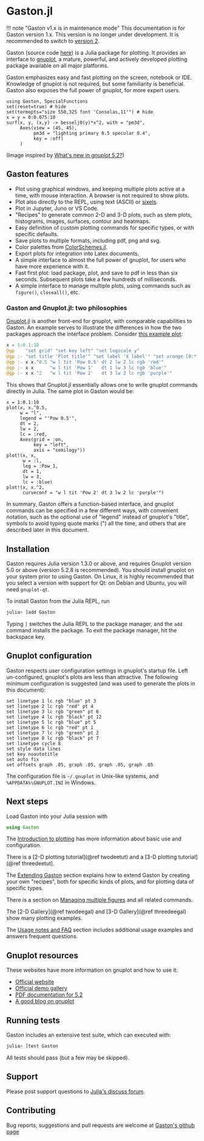 # Gaston.jl

!!! note "Gaston v1.x is in maintenance mode"
    This documentation is for Gaston version 1.x. This version is no longer under development. It is
    recommended to switch to [version 2](https://mbaz.github.io/Gaston.jl/v2/).

Gaston (source code [here](https://github.com/mbaz/Gaston.jl)) is a Julia package for plotting. It provides an interface to [gnuplot](http://www.gnuplot.info), a mature, powerful, and actively developed plotting package available on all major platforms.

Gaston emphasizes easy and fast plotting on the screen, notebook or IDE. Knowledge of gnuplot is not required, but some familiarity is beneficial. Gaston also exposes the full power of gnuplot, for more expert users.

```@example t2
using Gaston, SpecialFunctions
set(reset=true) # hide
set(termopts="size 550,325 font 'Consolas,11'") # hide
x = y = 0:0.075:10
surf(x, y, (x,y) -> besselj0(y)*x^2, with = "pm3d",
     Axes(view = (45, 45),
          pm3d = "lighting primary 0.5 specular 0.4",
          key = :off)
     )
```

(Image inspired by [What's new in gnuplot 5.2?](https://lwn.net/Articles/723818/))

## Gaston features

* Plot using graphical windows, and keeping multiple plots active at a time, with mouse interaction. A browser is not required to show plots.
* Plot also directly to the REPL, using text (ASCII) or [sixels](https://en.wikipedia.org/wiki/Sixel).
* Plot in Jupyter, Juno or VS Code.
* "Recipes" to generate common 2-D and 3-D plots, such as stem plots, histograms, images, surfaces, contour and heatmaps.
* Easy definition of custom plotting commands for specific types, or with specific defaults.
* Save plots to multiple formats, including pdf, png and svg.
* Color palettes from [ColorSchemes.jl](https://github.com/JuliaGraphics/ColorSchemes.jl).
* Export plots for integration into Latex documents.
* A simple interface to almost the full power of gnuplot, for users who have more experience with it.
* Fast first plot: load package, plot, and save to pdf in less than six seconds. Subsequent plots take a few hundreds of milliseconds.
* A simple interface to manage multiple plots, using commands such as `figure()`, `closeall()`, etc.

### Gaston and Gnuplot.jl: two philosophies

[Gnuplot.jl](https://github.com/gcalderone/Gnuplot.jl) is another front-end for gnuplot, with comparable capabilities to Gaston. An example serves to illustrate the differences in how the two packages approach the interface problem. Consider [this example plot](https://gcalderone.github.io/Gnuplot.jl/v1.3.0/basic/#Multiple-datasets,-logarithmic-axis,-labels-and-colors,-etc.-1):

```julia
x = 1:0.1:10
@gp    "set grid" "set key left" "set logscale y"
@gp :- "set title 'Plot title'" "set label 'X label'" "set xrange [0:*]"
@gp :- x x.^0.5 "w l tit 'Pow 0.5' dt 2 lw 2 lc rgb 'red'"
@gp :- x x      "w l tit 'Pow 1'   dt 1 lw 3 lc rgb 'blue'"
@gp :- x x.^2   "w l tit 'Pow 2'   dt 3 lw 2 lc rgb 'purple'"
```

This shows that Gnuplot.jl essentially allows one to write gnuplot commands directly in Julia. The same plot in Gaston would be:

```@example t2
x = 1:0.1:10
plot(x, x.^0.5,
     w = "l",
     legend = "'Pow 0.5'",
     dt = 2,
     lw = 2,
     lc = :red,
     Axes(grid = :on,
          key = "left",
          axis = "semilogy"))
plot!(x, x,
      w = :l,
      leg = :Pow_1,
      dt = 1,
      lw = 3,
      lc = :blue)
plot!(x, x.^2,
      curveconf = "w l tit 'Pow 2' dt 3 lw 2 lc 'purple'")
```

In summary, Gaston offers a function-based interface, and gnuplot commands can be specified in a few different ways, with convenient notation, such as the optional use of "legend" instead of gnuplot's "title", symbols to avoid typing quote marks (") all the time, and others that are described later in this document.

## Installation

Gaston requires Julia version 1.3.0 or above, and requires Gnuplot version 5.0 or above (version 5.2.8 is recommended). You should install gnuplot on your system prior to using Gaston. On Linux, it is highly recommended that you select a version with support for Qt: on Debian and Ubuntu, you will need `gnuplot-qt`.

To install Gaston from the Julia REPL, run

```julia
julia> ]add Gaston
```

Typing `]` switches the Julia REPL to the package manager, and the `add` command installs the package. To exit the package manager, hit the backspace key.

## Gnuplot configuration

Gaston respects user configuration settings in gnuplot's startup file. Left un-configured, gnuplot's plots are less than attractive. The following minimum configuration is suggested (and was used to generate the plots in this document):

    set linetype 1 lc rgb "blue" pt 3
    set linetype 2 lc rgb "red" pt 4
    set linetype 3 lc rgb "green" pt 6
    set linetype 4 lc rgb "black" pt 12
    set linetype 5 lc rgb "blue" pt 5
    set linetype 6 lc rgb "red" pt 1
    set linetype 7 lc rgb "green" pt 2
    set linetype 8 lc rgb "black" pt 7
    set linetype cycle 8
    set style data lines
    set key noautotitle
    set auto fix
    set offsets graph .05, graph .05, graph .05, graph .05

The configuration file is `~/.gnuplot` in Unix-like systems, and `%APPDATA%\GNUPLOT.INI` in Windows.

## Next steps

Load Gaston into your Julia session with

```julia
using Gaston
```

The [Introduction to plotting](@ref) has more information about basic use and configuration.

There is a [2-D plotting tutorial](@ref twodeetut) and a [3-D plotting tutorial](@ref threedeetut).

The [Extending Gaston](@ref) section explains how to extend Gaston by creating your own "recipes", both for specific kinds of plots, and for plotting data of specific types.

There is a section on  [Managing multiple figures](@ref) and all related commands.

The [2-D Gallery](@ref twodeegal) and [3-D Gallery](@ref threedeegal) show many plotting examples.

The [Usage notes and FAQ](@ref) section includes additional usage examples and answers frequent questions.

## Gnuplot resources

These websites have more information on gnuplot and how to use it:

* [Official website](http://www.gnuplot.info/)
* [Official demo gallery](http://gnuplot.sourceforge.net/demo_5.2/)
* [PDF documentation for 5.2](http://www.gnuplot.info/docs_5.2/Gnuplot_5.2.pdf)
* [A good blog on gnuplot](http://www.gnuplotting.org/)

## Running tests

Gaston includes an extensive test suite, which can executed with:

```julia
julia> ]test Gaston
```

All tests should pass (but a few may be skipped).

## Support

Please post support questions to [Julia's discuss forum](https://discourse.julialang.org/tag/plotting).

## Contributing

Bug reports, suggestions and pull requests are welcome at [Gaston's github page](https://github.com/mbaz/Gaston.jl)

